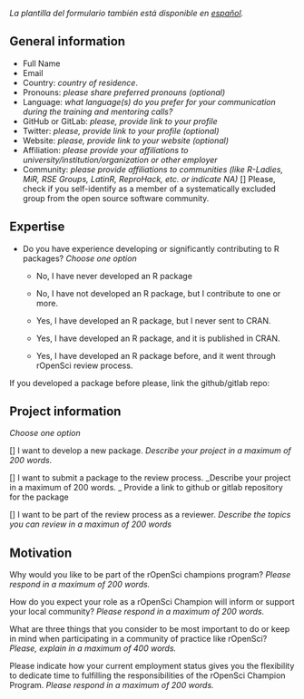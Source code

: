 
_La plantilla del formulario también está disponible en [español](/champions/files/champions_template_es)._

## General information

* Full Name
* Email
* Country: _country of residence_.
* Pronouns: _please share preferred pronouns (optional)_
* Language: _what language(s) do you prefer for your communication during the training and mentoring calls?_
* GitHub or GitLab: _please, provide link to your profile_
* Twitter: _please, provide link to your profile (optional)_
* Website: _please, provide link to your website  (optional)_
* Affiliation: _please provide your affiliations to university/institution/organization or other employer_
* Community: _please provide affiliations to communities (like R-Ladies, MiR, RSE Groups, LatinR, ReproHack, etc. or indicate NA)_
[] Please, check if you self-identify as a member of a systematically excluded group from the open source software community.  

## Expertise

* Do you have experience developing or significantly contributing to R packages? _Choose one option_

  * No, I have never developed an R package
  
  * No, I have not developed an R package, but I contribute to one or more.
  
  * Yes, I have developed an R package, but I never sent to CRAN.
  
  * Yes, I have developed an R package, and it is published in CRAN.
  
  * Yes, I have developed an R package before, and it went through rOpenSci review process.
  
If you developed a package before please, link the github/gitlab repo:


## Project information

_Choose one option_

[] I want to develop a new package. 
_Describe your project in a maximum of 200 words._

[] I want to submit a package to the review process. 
_Describe your project in a maximum of 200 words. _
Provide a link to github or gitlab repository for the package

[] I want to be part of the review process as a reviewer. 
_Describe the topics you can review in a maximun of 200 words_

## Motivation

Why would you like to be part of the rOpenSci champions program? _Please respond in a maximum of 200 words._

How do you expect your role as a rOpenSci Champion will inform or support your local community? _Please respond in a maximum of 200 words._

What are three things that you consider to be most important to do or keep in mind when participating in a community of practice like rOpenSci? _Please, explain in a maximum of 400 words._

Please indicate how your current employment status gives you the flexibility to dedicate time to fulfilling the responsibilities of the rOpenSci Champion Program. _Please respond in a maximum of 200 words._ 
